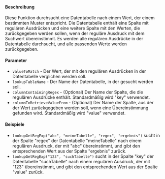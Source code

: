 #### Beschreibung
Diese Funktion durchsucht eine Datentabelle nach einem Wert, der einem bestimmten Muster entspricht. Die Datentabelle enthält eine Spalte mit regulären Ausdrücken und eine weitere Spalte mit den Werten, die zurückgegeben werden sollen, wenn der reguläre Ausdruck mit dem Suchwert übereinstimmt. Es werden alle regulären Ausdrücke in der Datentabelle durchsucht, und alle passenden Werte werden zurückgegeben.

#### Parameter
* `valueToMatch` - Der Wert, der mit den regulären Ausdrücken in der Datentabelle verglichen werden soll.
* `lookupTableName` - Der Name der Datentabelle, in der gesucht werden soll.
* `columnContainingRegex` - (Optional) Der Name der Spalte, die die regulären Ausdrücke enthält. Standardmäßig wird "key" verwendet.
* `columnToRetrieveValueFrom` - (Optional) Der Name der Spalte, aus der der Wert zurückgegeben werden soll, wenn eine Übereinstimmung gefunden wird. Standardmäßig wird "value" verwendet.

#### Beispiele
* `lookupGetRegExp("abc", "meineTabelle", "regex", "ergebnis")` sucht in der Spalte "regex" der Datentabelle "meineTabelle" nach einem regulären Ausdruck, der mit "abc" übereinstimmt, und gibt den entsprechenden Wert aus der Spalte "ergebnis" zurück.
* `lookupGetRegExp("123", "suchTabelle")` sucht in der Spalte "key" der Datentabelle "suchTabelle" nach einem regulären Ausdruck, der mit "123" übereinstimmt, und gibt den entsprechenden Wert aus der Spalte "value" zurück. 
